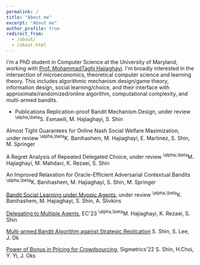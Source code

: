 ```yaml
---
permalink: /
title: "About me"
excerpt: "About me"
author_profile: true
redirect_from: 
  - /about/
  - /about.html
---
```


I'm a PhD student in Computer Science at the University of Maryland, working with [Prof. MohammadTaghi Hajiaghayi](http://www.cs.umd.edu/~hajiagha/).
I'm broadly interested in the intersection of microeconomics, theoretical computer science and learning theory.
This includes algorithmic mechanism design/game theory, information design, social learning/choice, and their interface with approximate/randomized/online algorithm, computational complexity, and multi-armed bandits.

* Publications
Replication-proof Bandit Mechanism Design, under review
<sup>\alpha,\beta</sup>S. Esmaeili, M. Hajiaghayi, S. Shin

Almost Tight Guarantees for Online Nash Social Welfare Maximization, under review
<sup>\alpha,\beta</sup>K. Banihashem, M. Hajiaghayi, E. Martinez, S. Shin, M. Springer

A Regret Analysis of Repeated Delegated Choice, under review
<sup>\alpha,\beta</sup>M. Hajiaghayi, M. Mahdavi, K. Rezaei, S. Shin

An Improved Relaxation for Oracle-Efficient Adversarial Contextual Bandits
<sup>\alpha,\beta</sup>K. Banihashem, M. Hajiaghayi, S. Shin, M. Springer

[Bandit Social Learning under Myopic Agents](https://arxiv.org/abs/2302.07425), under review
<sup>\alpha,\beta</sup>K. Banihashem, M. Hajiaghayi, S. Shin, A. Slivkins

[Delegating to Multiple Agents](https://arxiv.org/abs/2305.03203), EC'23
<sup>\alpha,\beta</sup>M. Hajiaghayi, K. Rezaei, S. Shin

[Multi-armed Bandit Algorithm against Strategic Replication](https://proceedings.mlr.press/v151/shin22a.html)
S. Shin, S. Lee, J. Ok

[Power of Bonus in Pricing for Crowdsourcing](https://yung-web.github.io/home/Publication/Conference/PowerofBonus_Sigmetrics_2022.pdf), Sigmetrics'22
S. Shin, H.Choi, Y. Yi, J. Oks
